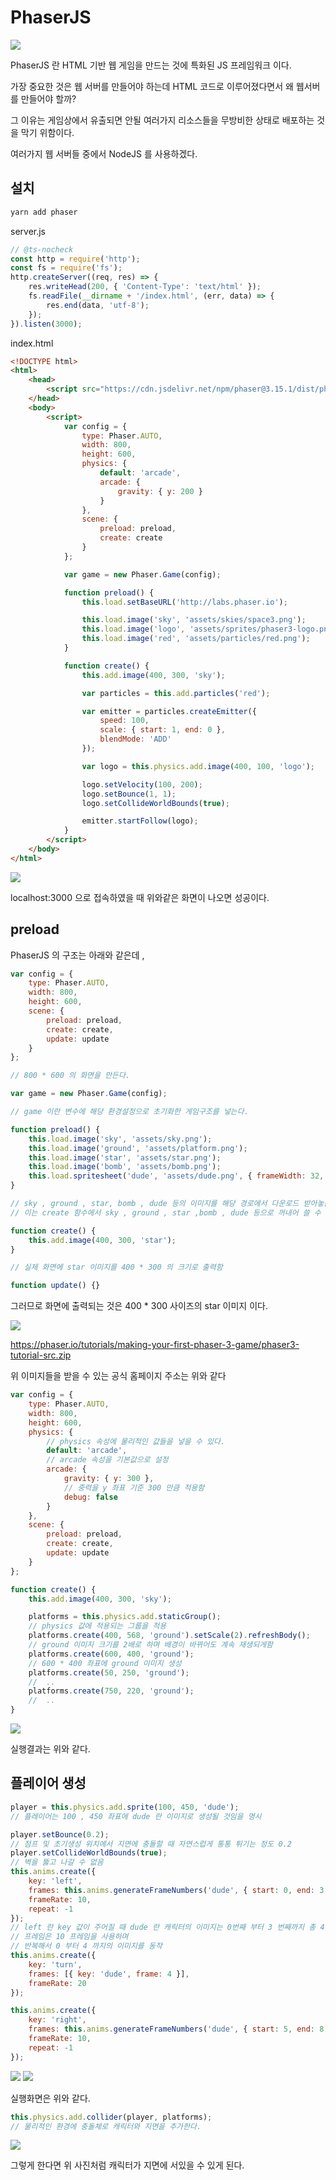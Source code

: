 # PhaserJS

<img src="./gitImages/PhaserLogo.png">

PhaserJS 란 HTML 기반 웹 게임을 만드는 것에 특화된 JS 프레임워크 이다.

가장 중요한 것은 웹 서버를 만들어야 하는데 HTML 코드로 이루어졌다면서 왜 웹서버를 만들어야 할까?

그 이유는 게임상에서 유출되면 안될 여러가지 리소스들을 무방비한 상태로 배포하는 것을 막기 위함이다.

여러가지 웹 서버들 중에서 NodeJS 를 사용하겠다.

## 설치

```javascript
yarn add phaser
```

server.js

```javascript
// @ts-nocheck
const http = require('http');
const fs = require('fs');
http.createServer((req, res) => {
	res.writeHead(200, { 'Content-Type': 'text/html' });
	fs.readFile(__dirname + '/index.html', (err, data) => {
		res.end(data, 'utf-8');
	});
}).listen(3000);
```

index.html

```html
<!DOCTYPE html>
<html>
	<head>
		<script src="https://cdn.jsdelivr.net/npm/phaser@3.15.1/dist/phaser-arcade-physics.min.js"></script>
	</head>
	<body>
		<script>
			var config = {
				type: Phaser.AUTO,
				width: 800,
				height: 600,
				physics: {
					default: 'arcade',
					arcade: {
						gravity: { y: 200 }
					}
				},
				scene: {
					preload: preload,
					create: create
				}
			};

			var game = new Phaser.Game(config);

			function preload() {
				this.load.setBaseURL('http://labs.phaser.io');

				this.load.image('sky', 'assets/skies/space3.png');
				this.load.image('logo', 'assets/sprites/phaser3-logo.png');
				this.load.image('red', 'assets/particles/red.png');
			}

			function create() {
				this.add.image(400, 300, 'sky');

				var particles = this.add.particles('red');

				var emitter = particles.createEmitter({
					speed: 100,
					scale: { start: 1, end: 0 },
					blendMode: 'ADD'
				});

				var logo = this.physics.add.image(400, 100, 'logo');

				logo.setVelocity(100, 200);
				logo.setBounce(1, 1);
				logo.setCollideWorldBounds(true);

				emitter.startFollow(logo);
			}
		</script>
	</body>
</html>
```

<img src="./gitImages/PhaserTest.png">

localhost:3000 으로 접속하였을 때 위와같은 화면이 나오면 성공이다.

## preload

PhaserJS 의 구조는 아래와 같은데 ,

```javascript
var config = {
	type: Phaser.AUTO,
	width: 800,
	height: 600,
	scene: {
		preload: preload,
		create: create,
		update: update
	}
};

// 800 * 600 의 화면을 만든다.

var game = new Phaser.Game(config);

// game 이란 변수에 해당 환경설정으로 초기화한 게임구조를 넣는다.

function preload() {
	this.load.image('sky', 'assets/sky.png');
	this.load.image('ground', 'assets/platform.png');
	this.load.image('star', 'assets/star.png');
	this.load.image('bomb', 'assets/bomb.png');
	this.load.spritesheet('dude', 'assets/dude.png', { frameWidth: 32, frameHeight: 48 });
}

// sky , ground , star, bomb , dude 등의 이미지를 해당 경로에서 다운로드 받아놓음
// 이는 create 함수에서 sky , ground , star ,bomb , dude 등으로 꺼내어 쓸 수 있음

function create() {
	this.add.image(400, 300, 'star');
}

// 실제 화면에 star 이미지를 400 * 300 의 크기로 출력함

function update() {}
```

그러므로 화면에 출력되는 것은 400 \* 300 사이즈의 star 이미지 이다.

<img src="./gitImages/Star.png">

https://phaser.io/tutorials/making-your-first-phaser-3-game/phaser3-tutorial-src.zip

위 이미지들을 받을 수 있는 공식 홈페이지 주소는 위와 같다

```javascript
var config = {
	type: Phaser.AUTO,
	width: 800,
	height: 600,
	physics: {
		// physics 속성에 물리적인 값들을 넣을 수 있다.
		default: 'arcade',
		// arcade 속성을 기본값으로 설정
		arcade: {
			gravity: { y: 300 },
			// 중력을 y 좌표 기준 300 만큼 적용함
			debug: false
		}
	},
	scene: {
		preload: preload,
		create: create,
		update: update
	}
};

function create() {
	this.add.image(400, 300, 'sky');

	platforms = this.physics.add.staticGroup();
	// physics 값에 적용되는 그룹을 적용
	platforms.create(400, 568, 'ground').setScale(2).refreshBody();
	// ground 이미지 크기를 2배로 하며 배경이 바뀌어도 계속 재생되게함
	platforms.create(600, 400, 'ground');
	// 600 * 400 좌표에 ground 이미지 생성
	platforms.create(50, 250, 'ground');
	//  ..
	platforms.create(750, 220, 'ground');
	//  ..
}
```

<img src="./gitImages/Index4.png">

실행결과는 위와 같다.

## 플레이어 생성

```javascript
player = this.physics.add.sprite(100, 450, 'dude');
// 플레이어는 100 , 450 좌표에 dude 란 이미지로 생성될 것임을 명시

player.setBounce(0.2);
// 점프 및 초기생성 위치에서 지면에 충돌할 때 자연스럽게 통통 튀기는 정도 0.2
player.setCollideWorldBounds(true);
// 벽을 뚫고 나갈 수 없음
this.anims.create({
	key: 'left',
	frames: this.anims.generateFrameNumbers('dude', { start: 0, end: 3 }),
	frameRate: 10,
	repeat: -1
});
// left 란 key 값이 주어질 때 dude 란 캐릭터의 이미지는 0번째 부터 3 번째까지 총 4개의 이미지를 사용할 것
// 프레임은 10 프레임을 사용하며
// 반복해서 0 부터 4 까지의 이미지를 동작
this.anims.create({
	key: 'turn',
	frames: [{ key: 'dude', frame: 4 }],
	frameRate: 20
});

this.anims.create({
	key: 'right',
	frames: this.anims.generateFrameNumbers('dude', { start: 5, end: 8 }),
	frameRate: 10,
	repeat: -1
});
```

<img src="./gitImages/Character.png">

<img src="./gitImages/Chapter5.png">

실행화면은 위와 같다.

```javascript
this.physics.add.collider(player, platforms);
// 물리적인 환경에 충돌체로 캐릭터와 지면을 추가한다.
```

<img src="./gitImages/AddCollider.png">

그렇게 한다면 위 사진처럼 캐릭터가 지면에 서있을 수 있게 된다.
